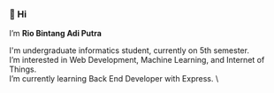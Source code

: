 ### 👋 Hi
I’m **Rio Bintang Adi Putra**

I'm undergraduate informatics student, currently on 5th semester. \
I’m interested in Web Development, Machine Learning, and Internet of Things. \
I’m currently learning Back End Developer with Express. \


<!---
RoxasDavega/RoxasDavega is a ✨ special ✨ repository because its `README.md` (this file) appears on your GitHub profile.
You can click the Preview link to take a look at your changes.
--->
